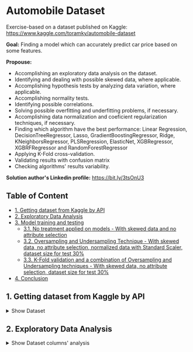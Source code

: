 # Automobile Dataset

Exercise-based on a dataset published on Kaggle: https://www.kaggle.com/toramky/automobile-dataset

**Goal:** Finding a model which can  accurately predict car price based on some features.

**Propouse:**

- Accomplishing an exploratory data analysis on the dataset.
- Identifying and dealing with possible skewed data, where applicable.
- Accomplishing hypothesis tests by analyzing data variation, where applicable.
- Accomplishing normality tests.
- Identifying possible correlations.
- Solving possible overfitting and underfitting problems, if necessary.
- Accomplishing data normalization and coeficient regularization techniques, if necessary.
- Finding which algorithm have the best performance: Linear Regression, DecisionTreeRegressor, Lasso, GradientBoostingRegressor, Ridge, KNeighborsRegressor, PLSRegression, ElasticNet, XGBRegressor, XGBRFRegressor and RandomForestRegressor
- Applying K-Fold cross-validation.
- Validating results with confusion matrix
- Checking algorithms' results variability.

**Solution author's Linkedin profile:** https://bit.ly/3tsOnU3

## Table of Content
- [1. Getting dataset from Kaggle by API]()
- [2. Exploratory Data Analysis]()
- [3. Model training and testing]()
  * [3.1. No treatment applied on models - With skewed data and no attribute selection]()
  * [3.2. Oversampling and Undersampling Technique - With skewed data, no attribute selection, normalized data with Standard Scaler, dataset size for test 30%]()
  * [3.3. K-Fold validation and a combination of Oversampling and Undersampling techniques - With skewed data, no attribute selection, dataset size for test 30%]()
- [4. Conclusion]()

## 1. Getting dataset from Kaggle by API

<details><summary>Show Dataset</summary>
<p align="center">
  <img src="https://github.com/TheVini/DataScience/blob/master/regression/automobile/src/Image_001.png" width="1050">
</p>
</details>

## 2. Exploratory Data Analysis

<details><summary>Show Dataset columns' analysis</summary>
<ul>
<li> There is nullable columns, BUT there is another character doing the same thing, the "?", as shown in the Kaggle dataset discription, as well as many columns are described as "object" type just because this "?" represanting the nullable values, but this columns are or int64 either float64, this is not real for all "object" type columns but it is reall including for the response variable column. It proves:
<ol>
 <li> There is null data, so there is the need to delete elements/columns or to add data by interpolation, mean, or mode.
 <li> There is the need to cast some columns.
</ol>
<li> Between explicative variables, there are some qualitative variables ("object" type), quantiative ones - discrete (most of them of "int64" type) and continuous (most of them of "float64").
<li> Afterwards, it was noticed it is necessary to apply data normalization technique to some columns.
</ul>
<p align="center">
  <img src="https://github.com/TheVini/DataScience/blob/master/regression/automobile/src/Image_002.png" height="600">
  <img src="https://github.com/TheVini/DataScience/blob/master/regression/automobile/src/Image_003.png" height="200">
</p>
</details>
